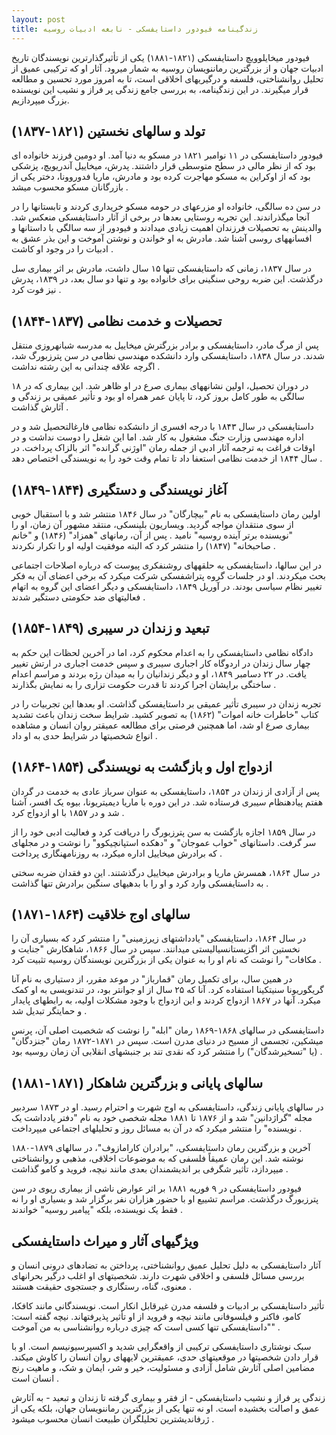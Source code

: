 ```yaml
---
layout: post
title: زندگینامه فیودور داستایفسکی - نابغه ادبیات روسیه
---
```


فیودور میخایلوویچ داستایفسکی (۱۸۲۱-۱۸۸۱) یکی از تأثیرگذارترین نویسندگان تاریخ ادبیات جهان و از بزرگترین رماننویسان روسیه به شمار میرود. آثار او که ترکیبی عمیق از تحلیل روانشناختی، فلسفه و درگیریهای اخلاقی است، تا به امروز مورد تحسین و مطالعه قرار میگیرند. در این زندگینامه، به بررسی جامع زندگی پر فراز و نشیب این نویسنده بزرگ میپردازیم.

## تولد و سالهای نخستین (۱۸۲۱-۱۸۳۷)

فیودور داستایفسکی در ۱۱ نوامبر ۱۸۲۱ در مسکو به دنیا آمد. او دومین فرزند خانواده ای بود که از نظر مالی در سطح متوسطی قرار داشتند. پدرش، میخاییل آندریویچ، پزشکی بود که از اوکراین به مسکو مهاجرت کرده بود و مادرش، ماریا فدوروونا، دختر یکی از بازرگانان مسکو محسوب میشد .

در سن ده سالگی، خانواده او مزرعهای در حومه مسکو خریداری کردند و تابستانها را در آنجا میگذراندند. این تجربه روستایی بعدها در برخی از آثار داستایفسکی منعکس شد. والدینش به تحصیلات فرزندان اهمیت زیادی میدادند و فیودور از سه سالگی با داستانها و افسانههای روسی آشنا شد. مادرش به او خواندن و نوشتن آموخت و این بذر عشق به ادبیات را در وجود او کاشت .

در سال ۱۸۳۷، زمانی که داستایفسکی تنها ۱۵ سال داشت، مادرش بر اثر بیماری سل درگذشت. این ضربه روحی سنگینی برای خانواده بود و تنها دو سال بعد، در ۱۸۳۹، پدرش نیز فوت کرد .

## تحصیلات و خدمت نظامی (۱۸۳۷-۱۸۴۴)

پس از مرگ مادر، داستایفسکی و برادر بزرگترش میخاییل به مدرسه شبانهروزی منتقل شدند. در سال ۱۸۳۸، داستایفسکی وارد دانشکده مهندسی نظامی در سن پترزبورگ شد، اگرچه علاقه چندانی به این رشته نداشت .

در دوران تحصیل، اولین نشانههای بیماری صرع در او ظاهر شد. این بیماری که در ۱۸ سالگی به طور کامل بروز کرد، تا پایان عمر همراه او بود و تأثیر عمیقی بر زندگی و آثارش گذاشت .

داستایفسکی در سال ۱۸۴۳ با درجه افسری از دانشکده نظامی فارغالتحصیل شد و در اداره مهندسی وزارت جنگ مشغول به کار شد. اما این شغل را دوست نداشت و در اوقات فراغت به ترجمه آثار ادبی از جمله رمان "اوژنی گرانده" اثر بالزاک پرداخت. در سال ۱۸۴۴ از خدمت نظامی استعفا داد تا تمام وقت خود را به نویسندگی اختصاص دهد .

## آغاز نویسندگی و دستگیری (۱۸۴۴-۱۸۴۹)

اولین رمان داستایفسکی به نام "بیچارگان" در سال ۱۸۴۶ منتشر شد و با استقبال خوبی از سوی منتقدان مواجه گردید. ویساریون بلینسکی، منتقد مشهور آن زمان، او را "نویسنده برتر آینده روسیه" نامید . پس از آن، رمانهای "همزاد" (۱۸۴۶) و "خانم صاحبخانه" (۱۸۴۷) را منتشر کرد که البته موفقیت اولیه او را تکرار نکردند .

در این سالها، داستایفسکی به حلقههای روشنفکری پیوست که درباره اصلاحات اجتماعی بحث میکردند. او در جلسات گروه پتراشفسکی شرکت میکرد که برخی اعضای آن به فکر تغییر نظام سیاسی بودند. در آوریل ۱۸۴۹، داستایفسکی و دیگر اعضای این گروه به اتهام فعالیتهای ضد حکومتی دستگیر شدند .

## تبعید و زندان در سیبری (۱۸۴۹-۱۸۵۴)

دادگاه نظامی داستایفسکی را به اعدام محکوم کرد، اما در آخرین لحظات این حکم به چهار سال زندان در اردوگاه کار اجباری سیبری و سپس خدمت اجباری در ارتش تغییر یافت. در ۲۲ دسامبر ۱۸۴۹، او و دیگر زندانیان را به میدان رژه بردند و مراسم اعدام ساختگی برایشان اجرا کردند تا قدرت حکومت تزاری را به نمایش بگذارند .

تجربه زندان در سیبری تأثیر عمیقی بر داستایفسکی گذاشت. او بعدها این تجربیات را در کتاب "خاطرات خانه اموات" (۱۸۶۲) به تصویر کشید. شرایط سخت زندان باعث تشدید بیماری صرع او شد، اما همچنین فرصتی برای مطالعه عمیقتر روان انسان و مشاهده انواع شخصیتها در شرایط حدی به او داد .

## ازدواج اول و بازگشت به نویسندگی (۱۸۵۴-۱۸۶۴)

پس از آزادی از زندان در ۱۸۵۴، داستایفسکی به عنوان سرباز عادی به خدمت در گردان هفتم پیادهنظام سیبری فرستاده شد. در این دوره با ماریا دیمیتریونا، بیوه یک افسر، آشنا شد و در ۱۸۵۷ با او ازدواج کرد .

در سال ۱۸۵۹ اجازه بازگشت به سن پترزبورگ را دریافت کرد و فعالیت ادبی خود را از سر گرفت. داستانهای "خواب عموجان" و "دهکده استپانچیکوو" را نوشت و در مجلهای که برادرش میخاییل اداره میکرد، به روزنامهنگاری پرداخت .

در سال ۱۸۶۴، همسرش ماریا و برادرش میخاییل درگذشتند. این دو فقدان ضربه سختی به داستایفسکی وارد کرد و او را با بدهیهای سنگین برادرش تنها گذاشت .

## سالهای اوج خلاقیت (۱۸۶۴-۱۸۷۱)

در سال ۱۸۶۴، داستایفسکی "یادداشتهای زیرزمینی" را منتشر کرد که بسیاری آن را نخستین اثر اگزیستانسیالیستی میدانند. سپس در سال ۱۸۶۶، شاهکارش "جنایت و مکافات" را نوشت که نام او را به عنوان یکی از بزرگترین نویسندگان روسیه تثبیت کرد .

در همین سال، برای تکمیل رمان "قمارباز" در موعد مقرر، از دستیاری به نام آنا گریگوریونا سنیتکینا استفاده کرد. آنا که ۲۵ سال از او جوانتر بود، در تندنویسی به او کمک میکرد. آنها در ۱۸۶۷ ازدواج کردند و این ازدواج با وجود مشکلات اولیه، به رابطهای پایدار و حمایتگر تبدیل شد .

داستایفسکی در سالهای ۱۸۶۸-۱۸۶۹ رمان "ابله" را نوشت که شخصیت اصلی آن، پرنس میشکین، تجسمی از مسیح در دنیای مدرن است. سپس در ۱۸۷۱-۱۸۷۲ رمان "جنزدگان" (یا "تسخیرشدگان") را منتشر کرد که نقدی تند بر جنبشهای انقلابی آن زمان روسیه بود .

## سالهای پایانی و بزرگترین شاهکار (۱۸۷۱-۱۸۸۱)

در سالهای پایانی زندگی، داستایفسکی به اوج شهرت و احترام رسید. او در ۱۸۷۳ سردبیر مجله "گراژدانین" شد و از ۱۸۷۶ تا ۱۸۸۱ مجله شخصی خود به نام "دفتر یادداشت یک نویسنده" را منتشر میکرد که در آن به مسائل روز و تحلیلهای اجتماعی میپرداخت .

آخرین و بزرگترین رمان داستایفسکی، "برادران کارامازوف"، در سالهای ۱۸۷۹-۱۸۸۰ نوشته شد. این رمان عمیقاً فلسفی که به موضوعات اخلاقی، مذهبی و روانشناختی میپردازد، تأثیر شگرفی بر اندیشمندان بعدی مانند نیچه، فروید و کامو گذاشت .

فیودور داستایفسکی در ۹ فوریه ۱۸۸۱ بر اثر عوارض ناشی از بیماری ریوی در سن پترزبورگ درگذشت. مراسم تشییع او با حضور هزاران نفر برگزار شد و بسیاری او را نه فقط یک نویسنده، بلکه "پیامبر روسیه" خواندند .

## ویژگیهای آثار و میراث داستایفسکی

آثار داستایفسکی به دلیل تحلیل عمیق روانشناختی، پرداختن به تضادهای درونی انسان و بررسی مسائل فلسفی و اخلاقی شهرت دارند. شخصیتهای او اغلب درگیر بحرانهای معنوی، گناه، رستگاری و جستجوی حقیقت هستند .

تأثیر داستایفسکی بر ادبیات و فلسفه مدرن غیرقابل انکار است. نویسندگانی مانند کافکا، کامو، فاکنر و فیلسوفانی مانند نیچه و فروید از او تأثیر پذیرفتهاند. نیچه گفته است: "داستایفسکی تنها کسی است که چیزی درباره روانشناسی به من آموخت" .

سبک نوشتاری داستایفسکی ترکیبی از واقعگرایی شدید و اکسپرسیونیسم است. او با قرار دادن شخصیتها در موقعیتهای حدی، عمیقترین لایههای روان انسان را کاوش میکند. مضامین اصلی آثارش شامل آزادی و مسئولیت، خیر و شر، ایمان و شک، و ماهیت رنج انسان است .

زندگی پر فراز و نشیب داستایفسکی - از فقر و بیماری گرفته تا زندان و تبعید - به آثارش عمق و اصالت بخشیده است. او نه تنها یکی از بزرگترین رماننویسان جهان، بلکه یکی از ژرفاندیشترین تحلیلگران طبیعت انسان محسوب میشود .

